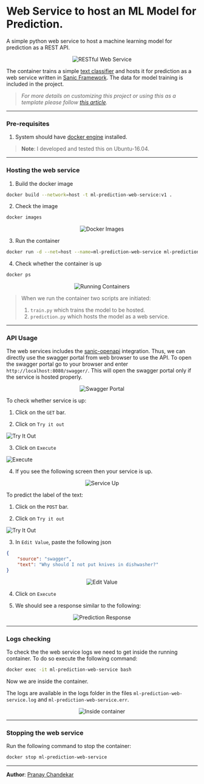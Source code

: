 

  
# Web Service to host an ML Model for Prediction. 
A simple python web service to host a machine learning model for prediction as a REST API.    

<p align="center">        
  <img src="/docs/images/mpws-00.jpg" alt="RESTful Web Service">        
</p>  

The container trains a simple [text classifier](https://fasttext.cc/docs/en/supervised-tutorial.html) and hosts it for prediction as a web service written in [Sanic Framework](https://sanic.readthedocs.io/en/latest/). The data for model training is included in the project.     


>*For more details on customizing this project or using this as a template please follow [this article](https://medium.com/analytics-vidhya/ml-prediction-as-a-restful-web-service-9fa33d01566f).*
    
---    
 ### Pre-requisites    
    
1. System should have [docker engine](https://docs.docker.com/install/) installed.    
>**Note**: I developed and tested this on Ubuntu-16.04.    
 ---    
 ### Hosting the web service    
    
1. Build the docker image     
```bash 
docker build --network=host -t ml-prediction-web-service:v1 .
``` 

2. Check the image     
```bash 
docker images  
``` 
<p align="center">        
  <img src="/docs/images/mpws-01.png" alt="Docker Images">        
</p>        
  
3. Run the container    
```bash
docker run -d --net=host --name=ml-prediction-web-service ml-prediction-web-service:v1
```  
  
 4. Check whether the container is up     
```bash 
docker ps  
``` 
<p align="center">        
  <img src="/docs/images/mpws-02.png" alt="Running Containers">        
</p>        
    
    
>When we run the container two scripts are initiated: 
>1. `train.py` which trains the model to be hosted. 
>2. `prediction.py` which hosts the model as a web service.    
 ---    
 ### API Usage 
 The web services includes the [sanic-openapi](https://github.com/huge-success/sanic-openapi) integration. Thus, we can directly use the swagger portal from web browser to use the API. To open the swagger portal go to your browser and enter `http://localhost:8080/swagger/`. This will open the swagger portal only if the service is hosted properly.    
<p align="center">        
  <img src="/docs/images/mpws-03.png" alt="Swagger Portal">        
</p>        
    
To check whether service is up:    
    
 1. Click on the `GET` bar.     
    
 2. Click on `Try it out` <p align="center">        
  <img src="/docs/images/mpws-04.png" alt="Try It Out">        
</p>       
    
 3. Click on `Execute` <p align="center">        
  <img src="/docs/images/mpws-05.png" alt="Execute">        
</p>       
    
 4. If you see the following screen then your service is up.    
<p align="center">        
  <img src="/docs/images/mpws-06.png" alt="Service Up">        
</p>        
    
To predict the label of the text:    
    
 1. Click on the `POST` bar.     
    
 2. Click on `Try it out` <p align="center">        
  <img src="/docs/images/mpws-07.png" alt="Try It Out">        
</p>       
    
 3. In `Edit Value`, paste the following json    
```json
{    
	"source": "swagger",    
	"text": "Why should I not put knives in dishwasher?"
}
``` 
<p align="center">        
  <img src="/docs/images/mpws-08.png" alt="Edit Value">        
</p>      
    
 4. Click on `Execute`    
    
5. We should see a response similar to the following:    
<p align="center">        
  <img src="/docs/images/mpws-09.png" alt="Prediction Response">        
</p>        
    
---    
 ### Logs checking 
 To check the the web service logs we need to get inside the running container. To do so execute the following command:    
```bash
docker exec -it ml-prediction-web-service bash
``` 
Now we are inside the container.    
    
The logs are available in the logs folder in the files `ml-prediction-web-service.log` and `ml-prediction-web-service.err`.    
    
<p align="center">        
  <img src="/docs/images/mpws-10.png" alt="Inside container">        
</p>        
    
---    
 ### Stopping the web service 
 Run the following command to stop the container:    
```bash
docker stop ml-prediction-web-service
```
--- 
**Author**: [Pranay Chandekar](https://www.linkedin.com/in/pranaychandekar/)